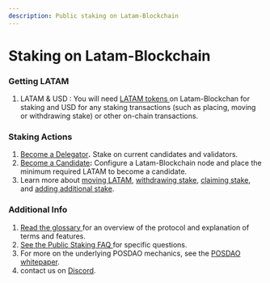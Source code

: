 ```yaml
---
description: Public staking on Latam-Blockchain
---
```


# Staking on Latam-Blockchain

### **Getting LATAM**

1. LATAM & USD : You will need [LATAM tokens ](../getting-latam-tokens.md)on Latam-Blockchan for staking and USD for any staking transactions \(such as placing, moving or withdrawing stake\) or other on-chain transactions. 

### **Staking Actions** 

1. [Become a Delegator](become-a-delegator.md)**.** Stake on current candidates and validators.
2. [Become a Candidate](become-a-candidate-validator.md)**:** Configure a Latam-Blockchain node and place the minimum required LATAM to become a candidate.
3. Learn more about [moving LATAM](staking-operations/move-stake.md), [withdrawing stake](staking-operations/withdraw-stake.md), [claiming stake](staking-operations/claim-stake.md), and [adding additional stake](staking-operations/add-stake.md).

### **Additional Info**

1. [Read the glossary ](terminology/protocol-terms.md)for an overview of the protocol and explanation of terms and features.
2. [See the Public Staking FAQ ](../../about-xdai/faqs/public-staking-validators-and-delegators.md)for specific questions.
3. For more on the underlying POSDAO mechanics, see the [POSDAO whitepaper](../../for-validators/posdao-whitepaper.md).
4. contact us on [Discord](https://discord.gg/gfMyWK9E4d).

